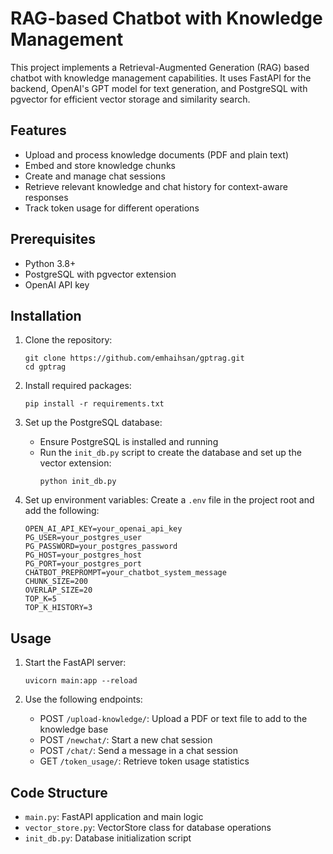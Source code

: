 # RAG-based Chatbot with Knowledge Management

This project implements a Retrieval-Augmented Generation (RAG) based chatbot with knowledge management capabilities. It uses FastAPI for the backend, OpenAI's GPT model for text generation, and PostgreSQL with pgvector for efficient vector storage and similarity search.

## Features

- Upload and process knowledge documents (PDF and plain text)
- Embed and store knowledge chunks
- Create and manage chat sessions
- Retrieve relevant knowledge and chat history for context-aware responses
- Track token usage for different operations

## Prerequisites

- Python 3.8+
- PostgreSQL with pgvector extension
- OpenAI API key

## Installation

1. Clone the repository:

   ```
   git clone https://github.com/emhaihsan/gptrag.git
   cd gptrag
   ```

2. Install required packages:

   ```
   pip install -r requirements.txt
   ```

3. Set up the PostgreSQL database:

   - Ensure PostgreSQL is installed and running
   - Run the `init_db.py` script to create the database and set up the vector extension:
     ```
     python init_db.py
     ```

4. Set up environment variables:
   Create a `.env` file in the project root and add the following:
   ```
   OPEN_AI_API_KEY=your_openai_api_key
   PG_USER=your_postgres_user
   PG_PASSWORD=your_postgres_password
   PG_HOST=your_postgres_host
   PG_PORT=your_postgres_port
   CHATBOT_PREPROMPT=your_chatbot_system_message
   CHUNK_SIZE=200
   OVERLAP_SIZE=20
   TOP_K=5
   TOP_K_HISTORY=3
   ```

## Usage

1. Start the FastAPI server:

   ```
   uvicorn main:app --reload
   ```

2. Use the following endpoints:
   - POST `/upload-knowledge/`: Upload a PDF or text file to add to the knowledge base
   - POST `/newchat/`: Start a new chat session
   - POST `/chat/`: Send a message in a chat session
   - GET `/token_usage/`: Retrieve token usage statistics

## Code Structure

- `main.py`: FastAPI application and main logic
- `vector_store.py`: VectorStore class for database operations
- `init_db.py`: Database initialization script
